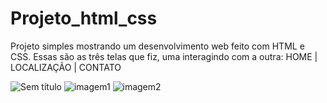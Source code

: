 # Projeto_html_css
Projeto simples mostrando um desenvolvimento web feito com HTML e CSS. 
Essas são as três telas que fiz, uma interagindo com a outra: HOME | LOCALIZAÇÃO | CONTATO






![Sem título](https://user-images.githubusercontent.com/65170560/112742062-7146d800-8f61-11eb-9962-14c79e1580d6.png)
![imagem1](https://user-images.githubusercontent.com/65170560/112742095-b834cd80-8f61-11eb-93d5-652911fb3dfb.png)
![imagem2](https://user-images.githubusercontent.com/65170560/112742098-bb2fbe00-8f61-11eb-9e40-01a9025696f1.png)
